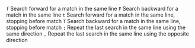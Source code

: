 `f`    Search forward for a match in the same line
`F`    Search backward for a match in the same line
`t`    Search forward for a match in the same line, stopping before match
`T`    Search backward for a match in the same line, stopping before match
`;`    Repeat the last search in the same line using the same direction
`,`    Repeat the last search in the same line using the opposite direction